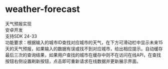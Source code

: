 # weather-forecast
天气预报实现
<br> 安卓开发
<br> 支持SDK 24-33
<br> 功能要求：根据输入的城市ID查找对应城市的天气，在下方可滑动栏中显示未来15天的天气预报，如果输入的数据有误或找不到对应城市，给出相应提示。自动缓存最后三次的查询结果，如果用户查找的城市在缓存中则不在访问在线API，在查找按钮右侧设置刷新按钮，点击即可重新请求在线数据并更新展示界面。
